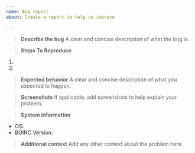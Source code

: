 ```yaml
---
name: Bug report
about: Create a report to help us improve

---
```


> **Describe the bug**
> A clear and concise description of what the bug is.



> **Steps To Reproduce**

1. 
2. 

> **Expected behavior**
> A clear and concise description of what you expected to happen.



> **Screenshots**
> If applicable, add screenshots to help explain your problem.

> **System Information**

 - OS: 
 - BOINC Version: 

> **Additional context**
> Add any other context about the problem here.

